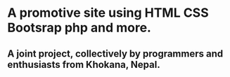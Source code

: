 # A promotive site using HTML CSS Bootsrap php and more.
## A joint project, collectively by programmers and enthusiasts from Khokana, Nepal.
